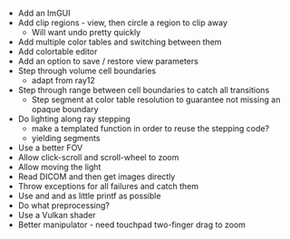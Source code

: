 * Add an ImGUI
* Add clip regions - view, then circle a region to clip away
  * Will want undo pretty quickly
* Add multiple color tables and switching between them
* Add colortable editor
* Add an option to save / restore view parameters
* Step through volume cell boundaries
  * adapt from ray12
* Step through range between cell boundaries to catch all transitions
  * Step segment at color table resolution to guarantee not missing an opaque boundary
* Do lighting along ray stepping
  * make a templated function in order to reuse the stepping code?
  * yielding segments
* Use a better FOV
* Allow click-scroll and scroll-wheel to zoom
* Allow moving the light
* Read DICOM and then get images directly
* Throw exceptions for all failures and catch them
* Use <iostream> and <format> and as little printf as possible
* Do what preprocessing?
* Use a Vulkan shader
* Better manipulator - need touchpad two-finger drag to zoom
